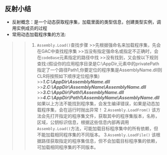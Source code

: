 ## 反射小结
- 反射概念：是一个动态获取程序集，加载里面的类型信息，创建类型实例，调用实例成员的过程
- 常用动态加载程序集的方法:
>> 1. `Assembly.Load()`查找步骤
    >>先根据强命名来加载程序集，先会在GAC中查找程序集
    >>当没有指定强命名或指定不正确时，会在`codeBase`元素指定的路径中找
    >>没有找到，又会按以下规则查找:(假设你的应用程序目录是C:\AppDir,<probing>元素中的privatePath指定了一个路径Path1,你要定位的程序集是AssemblyName.dll则CLR将按照如下顺序定位程序集)
    >>***1.C:\AppDir\AssemblyName.dll***
    >>***2.C:\AppDir\AssemblyName\AssemblyName.dll***
    >>***3.C:\AppDir\Path1\AssemblyName.dll***
    >>***4.C:\AppDir\Path1\AssemblyName\AssemblyName.dll***
如果以上方法不能找到程序集，会发生编译错误，如果是动态加载程序集，会在运行时抛出异常！
>> 2.`Assembly.LoadFrom()`
    该方法会先打开指定的程序集文件，获取其中的程序集版本，名称，区域，公钥标识信息，根据这些信息内部再调用`Assembly.Load()`方法，可能加载目标程序集中的所有依赖，但不能加载相同程序集的不同版本。
>> 3.`Assembly.LoadFile()`
    该根据路径获取指定的程序集信息，但不会加载目标程序集的依赖，可加载相同程序集的不同版本。
